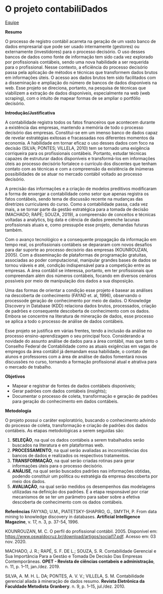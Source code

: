 
<!-- README.md is generated from README.Rmd. Please edit that file -->

# O projeto **contabiliDados**

<a href="links/team.html" target="_blank">Equipe</a>

**Resumo**

O processo de registro contábil acarreta na geração de um vasto banco de
dados empresarial que pode ser usado internamente (gestores) ou
externamente (investidores) para o processo decisório. O uso desses
bancos de dados como fonte de informação tem sido cada vez explorado por
profissionais contábeis, sendo uma nova habilidade a ser requerida para
o profissional. Nesse contexto, a eficiência do processo decisório passa
pela aplicação de métodos e técnicas que transformem dados brutos em
informações úteis. O acesso aos dados brutos tem sido facilitados com a
disseminação e ampliação do número de bancos de dados disponíveis na
web. Esse projeto se direciona, portanto, na pesquisa de técnicas que
viabilizem a extração de dados disponíveis, especialmente na web (web
scraping), com o intuito de mapear formas de se ampliar o portfólio
decisório.

**Introdução/Justificativa**

A contabilidade registra todos os fatos financeiros que acontecem
durante a existência das empresas, mantendo a memória de todo o processo
decisório das empresas. Constitui-se em um imenso banco de dados capaz
de revelar estratégias exitosas e fracassadas nos diferentes momentos da
economia. A habilidade em tornar eficaz o uso desses dados com foco na
decisão (SILVA; PONTES; VILLELA, 2010) tem se tornado uma exigência
corriqueira para os profissionais contábeis. Portanto, estudar técnicas
capazes de estruturar dados disponíveis e transformá-los em informações
úteis ao processo decisório fortalece o currículo dos discentes que
tenham contato com as técnicas e com a compreensão da existência de
inúmeras possibilidades de se atuar no mercado contábil voltado ao
processo decisório.

A precisão das informações e a criação de modelos preditivos modificaram
a forma de enxergar a contabilidade como setor que apenas registra os
fatos contábeis, sendo tema de discussão recente na mudanças das
diretrizes curriculares do curso. Como a contabilidade passa, cada vez
mais, a se tornar parte da gestão estratégica para a tomada de decisão
(MACHADO; RAPÉ; SOUZA, 2019), a compreensão de conceitos e técnicas
voltadas a analytics, big data e ciência de dados preenche lacunas
profissionais atuais e, como pressupõe esse projeto, demandas futuras
também.

Com o avanço tecnológico e a consequente propagação da informação em
tempo real, os profissionais contábeis se depararam com novos desafios
para dar suporte ao processo decisório das empresas (KOUNROUZAN, 2005).
Com a disseminação de plataformas de programação gratuitas, associadas
ao poder computacional, manipular grandes bases de dados se tornou
viáveis e até, condição indispensável para a competição entre as
empresas. A área contábil se interessa, portanto, em ter profissionais
que compreendam além dos números contábeis, focando em diversos cenários
possíveis por meio de manipulação dos dados a sua disposição.

Uma das formas de orientar a condição esse projeto é basear as análises
na descoberta de conhecimento (FAYAD et. al, 1996), observando o
processode geração de conhecimento por meio de dados. O Knowledge
Discovery in Database (KDD) relaciona dados brutos, processados, criação
de padrões e consequente descoberta de conhecimento com os dados. Embora
se concentre na literatura de mineração de dados, esse processo se
aplica a todo o processo de análise de dados contábeis.

Esse projeto se justifica em várias frentes, tendo a inclusão da análise
no processo ensino-aprendizagem o seu principal foco. Considerando a
novidade do assunto análise de dados para a área contábil, mas que tanto
o Conselho Federal de Contabilidade como as atuais exigências em vagas
de empregos da área contábil já demandam essa habilidade, o contato de
alunos e professores com a área de análise de dados fomentará novas
discussões no curso, tornando a formação profissional atual e atrativa
para o mercado de trabalho.

**Objetivos**

-   Mapear e registrar de fontes de dados contábeis disponíveis;
-   Gerar padrões com dados contábeis (insights);
-   Documentar o processo de coleta, transformação e geração de padrões
    para geração do conhecimento em dados contábeis.

**Metodologia**

O projeto possui o caráter exploratório, buscando o conhecimento advindo
do processo de coleta, transformação e criação de padrões dos dados
contábeis. As etapas metodológicas a serem seguidas são:

1.  **SELEÇÃO**, na qual os dados contábeis a serem trabalhados serão
    buscados na literatura e em plataformas web.
2.  **PROCESSAMENTO**, na qual serão avaliadas as inconsistências dos
    bancos de dados e realizados os respectivos tratamentos.
3.  **TRANSFORMAÇÃO**, na qual serão criadas rotinas para gerar
    informações úteis para o processo decisório.
4.  **ANÁLISE**, na qual serão buscados padrões nas informações obtidas,
    podendo constituir um política ou estratégia da empresa descoberta
    por meio dos dados.
5.  **AVALIAÇÃO**, na qual serão medidos os desempenhos das modelagens
    utilizadas na definição dos padrões. É a etapa responsável por criar
    mecanismos de se ter um parâmetro para saber sobre a efetiva
    descoberta de conhecimento com os dados contábeis.

**Referências** FAYYAD, U.M., PIATETSKY-SHAPIRO, G., SMYTH, P. From data
mining to knowledge discovery in databases. **Artificial Intelligence
Magazine**, v. 17, n. 3, p. 37-54, 1996.

KOUNROUZAN, M. C. O perfil do profissional contábil. 2005. Disponível
em: <https://www.oswaldocruz.br/download/artigos/social17.pdf>. Acesso
em: 03 nov. 2020.

MACHADO, J. R.; RAPÉ, S. F. DE L.; SOUZA, S. R. Contabilidade Gerencial
e Sua Importância Para a Gestão e Tomada De Decisão Das Empresas
Contemporâneas. **OPET - Revista de ciências contabeis e
administração**, n. 11, p. 1–11, jan./dez. 2019.

SILVA, A. M. H. L. DA; PONTES, A. V. V.; VILLELA, S. M. Contabilidade
gerencial aliada à mineração de dados resumo. **Revista Eletrônica da
Faculdade Metodista** **Granbery**. n. 9, p. 1–15, jul./dez. 2010.
